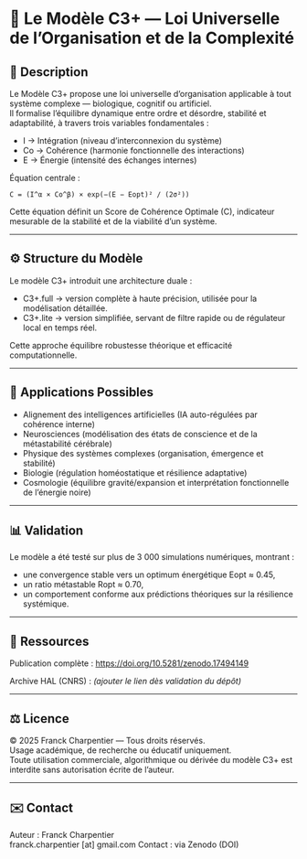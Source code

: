 # 🧠 Le Modèle C3+ — Loi Universelle de l’Organisation et de la Complexité

## 📘 Description
Le Modèle C3+ propose une loi universelle d’organisation applicable à tout système complexe — biologique, cognitif ou artificiel.  
Il formalise l’équilibre dynamique entre ordre et désordre, stabilité et adaptabilité, à travers trois variables fondamentales :

- I → Intégration (niveau d’interconnexion du système)
- Co → Cohérence (harmonie fonctionnelle des interactions)
- E → Énergie (intensité des échanges internes)

Équation centrale :
```
C = (I^α × Co^β) × exp(−(E − Eopt)² / (2σ²))
```

Cette équation définit un Score de Cohérence Optimale (C), indicateur mesurable de la stabilité et de la viabilité d’un système.

---

## ⚙️ Structure du Modèle
Le modèle C3+ introduit une architecture duale :

- C3+.full → version complète à haute précision, utilisée pour la modélisation détaillée.
- C3+.lite → version simplifiée, servant de filtre rapide ou de régulateur local en temps réel.

Cette approche équilibre robustesse théorique et efficacité computationnelle.

---

## 🔬 Applications Possibles
- Alignement des intelligences artificielles (IA auto-régulées par cohérence interne)
- Neurosciences (modélisation des états de conscience et de la métastabilité cérébrale)
- Physique des systèmes complexes (organisation, émergence et stabilité)
- Biologie (régulation homéostatique et résilience adaptative)
- Cosmologie (équilibre gravité/expansion et interprétation fonctionnelle de l’énergie noire)

---

## 📊 Validation
Le modèle a été testé sur plus de 3 000 simulations numériques, montrant :
- une convergence stable vers un optimum énergétique Eopt ≈ 0.45,
- un ratio métastable Ropt ≈ 0.70,
- un comportement conforme aux prédictions théoriques sur la résilience systémique.

---

## 📁 Ressources
Publication complète :
https://doi.org/10.5281/zenodo.17494149

Archive HAL (CNRS) :
*(ajouter le lien dès validation du dépôt)*

---

## ⚖️ Licence
© 2025 Franck Charpentier — Tous droits réservés.  
Usage académique, de recherche ou éducatif uniquement.  
Toute utilisation commerciale, algorithmique ou dérivée du modèle C3+ est interdite sans autorisation écrite de l’auteur.

---

## ✉️ Contact
Auteur : Franck Charpentier  
franck.charpentier [at] gmail.com
Contact : via Zenodo (DOI)
